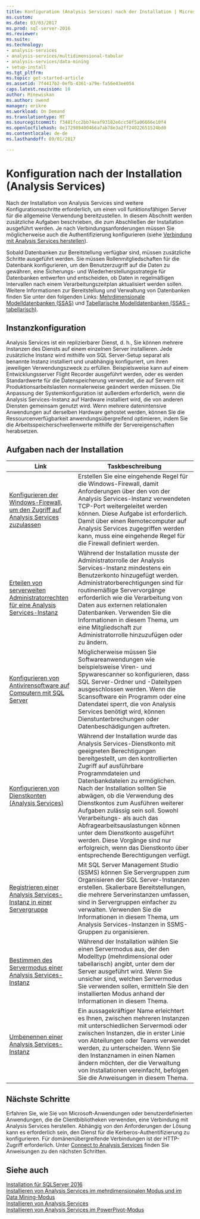 ```yaml
---
title: Konfiguration (Analysis Services) nach der Installation | Microsoft Docs
ms.custom: 
ms.date: 03/03/2017
ms.prod: sql-server-2016
ms.reviewer: 
ms.suite: 
ms.technology:
- analysis-services
- analysis-services/multidimensional-tabular
- analysis-services/data-mining
- setup-install
ms.tgt_pltfrm: 
ms.topic: get-started-article
ms.assetid: 7f4417b2-0efb-4361-a79e-fa56e43ee054
caps.latest.revision: 10
author: Minewiskan
ms.author: owend
manager: erikre
ms.workload: On Demand
ms.translationtype: MT
ms.sourcegitcommit: f3481fcc2bb74eaf93182e6cc58f5a06666e10f4
ms.openlocfilehash: 8e172989400466a7ab78e3a2ff24022651524bd0
ms.contentlocale: de-de
ms.lasthandoff: 09/01/2017

---
```

# <a name="post-install-configuration-analysis-services"></a>Konfiguration nach der Installation (Analysis Services)
  Nach der Installation von Analysis Services sind weitere Konfigurationsschritte erforderlich, um einen voll funktionsfähigen Server für die allgemeine Verwendung bereitzustellen. In diesem Abschnitt werden zusätzliche Aufgaben beschrieben, die zum Abschließen der Installation ausgeführt werden. Je nach Verbindungsanforderungen müssen Sie möglicherweise auch die Authentifizierung konfigurieren (siehe [Verbindung mit Analysis Services herstellen](../../analysis-services/instances/connect-to-analysis-services.md)).  
  
 Sobald Datenbanken zur Bereitstellung verfügbar sind, müssen zusätzliche Schritte ausgeführt werden. Sie müssen Rollenmitgliedschaften für die Datenbank konfigurieren, um den Benutzerzugriff auf die Daten zu gewähren, eine Sicherungs- und Wiederherstellungsstrategie für Datenbanken entwerfen und entscheiden, ob Daten in regelmäßigen Intervallen nach einem Verarbeitungszeitplan aktualisiert werden sollen. Weitere Informationen zur Bereitstellung und Verwaltung von Datenbanken finden Sie unter den folgenden Links: [Mehrdimensionale Modelldatenbanken &#40;SSAS&#41;](../../analysis-services/multidimensional-models/multidimensional-model-databases-ssas.md) und [Tabellarische Modelldatenbanken &#40;SSAS – tabellarisch&#41;](../../analysis-services/tabular-models/tabular-model-databases-ssas-tabular.md).  
  
## <a name="instance-configuration"></a>Instanzkonfiguration  
 Analysis Services ist ein replizierbarer Dienst, d. h., Sie können mehrere Instanzen des Diensts auf einem einzelnen Server installieren. Jede zusätzliche Instanz wird mithilfe von SQL Server-Setup separat als benannte Instanz installiert und unabhängig konfiguriert, um ihren jeweiligen Verwendungszweck zu erfüllen. Beispielsweise kann auf einem Entwicklungsserver Flight Recorder ausgeführt werden, oder es werden Standardwerte für die Datenspeicherung verwendet, die auf Servern mit Produktionsarbeitslasten normalerweise geändert werden müssen. Die Anpassung der Systemkonfiguration ist außerdem erforderlich, wenn die Analysis Services-Instanz auf Hardware installiert wird, die von anderen Diensten gemeinsam genutzt wird. Wenn mehrere datenintensive Anwendungen auf derselben Hardware gehostet werden, können Sie die Ressourcenverfügbarkeit anwendungsübergreifend optimieren, indem Sie die Arbeitsspeicherschwellenwerte mithilfe der Servereigenschaften herabsetzen.  
  
## <a name="post-installation-tasks"></a>Aufgaben nach der Installation  
  
|Link|Taskbeschreibung|  
|----------|----------------------|  
|[Konfigurieren der Windows-Firewall, um den Zugriff auf Analysis Services zuzulassen](../../analysis-services/instances/configure-the-windows-firewall-to-allow-analysis-services-access.md)|Erstellen Sie eine eingehende Regel für die Windows-Firewall, damit Anforderungen über den von der Analysis Services-Instanz verwendeten TCP-Port weitergeleitet werden können. Diese Aufgabe ist erforderlich. Damit über einen Remotecomputer auf Analysis Services zugegriffen werden kann, muss eine eingehende Regel für die Firewall definiert werden.|  
|[Erteilen von serverweiten Administratorrechten für eine Analysis Services-Instanz](../../analysis-services/instances/grant-server-admin-rights-to-an-analysis-services-instance.md)|Während der Installation musste der Administratorrolle der Analysis Services-Instanz mindestens ein Benutzerkonto hinzugefügt werden. Administratorberechtigungen sind für routinemäßige Servervorgänge erforderlich wie die Verarbeitung von Daten aus externen relationalen Datenbanken. Verwenden Sie die Informationen in diesem Thema, um eine Mitgliedschaft zur Administratorrolle hinzuzufügen oder zu ändern.|
|[Konfigurieren von Antivirensoftware auf Computern mit SQL Server](https://support.microsoft.com/kb/309422) |Möglicherweise müssen Sie Softwareanwendungen wie beispielsweise Viren- und Spywarescanner so konfigurieren, dass SQL Server-Ordner und -Dateitypen ausgeschlossen werden. Wenn die Scansoftware ein Programm oder eine Datendatei sperrt, die von Analysis Services benötigt wird, können Dienstunterbrechungen oder Datenbeschädigungen auftreten. |
|[Konfigurieren von Dienstkonten &#40;Analysis Services&#41;](../../analysis-services/instances/configure-service-accounts-analysis-services.md)|Während der Installation wurde das Analysis Services-Dienstkonto mit geeigneten Berechtigungen bereitgestellt, um den kontrollierten Zugriff auf ausführbare Programmdateien und Datenbankdateien zu ermöglichen. Nach der Installation sollten Sie abwägen, ob die Verwendung des Dienstkontos zum Ausführen weiterer Aufgaben zulässig sein soll. Sowohl Verarbeitungs- als auch das Abfragearbeitsauslastungen können unter dem Dienstkonto ausgeführt werden. Diese Vorgänge sind nur erfolgreich, wenn das Dienstkonto über entsprechende Berechtigungen verfügt.|  
|[Registrieren einer Analysis Services-Instanz in einer Servergruppe](../../analysis-services/instances/register-an-analysis-services-instance-in-a-server-group.md)|Mit SQL Server Management Studio (SSMS) können Sie Servergruppen zum Organisieren der SQL Server-Instanzen erstellen. Skalierbare Bereitstellungen, die mehrere Serverinstanzen umfassen, sind in Servergruppen einfacher zu verwalten. Verwenden Sie die Informationen in diesem Thema, um Analysis Services-Instanzen in SSMS-Gruppen zu organisieren.|  
|[Bestimmen des Servermodus einer Analysis Services-Instanz](../../analysis-services/instances/determine-the-server-mode-of-an-analysis-services-instance.md)|Während der Installation wählen Sie einen Servermodus aus, der den Modelltyp (mehrdimensional oder tabellarisch) angibt, unter dem der Server ausgeführt wird. Wenn Sie unsicher sind, welchen Servermodus Sie verwenden sollen, ermitteln Sie den installierten Modus anhand der Informationen in diesem Thema.|  
|[Umbenennen einer Analysis Services-Instanz](../../analysis-services/instances/rename-an-analysis-services-instance.md)|Ein aussagekräftiger Name erleichtert es Ihnen, zwischen mehreren Instanzen mit unterschiedlichen Servermodi oder zwischen Instanzen, die in erster Linie von Abteilungen oder Teams verwendet werden, zu unterscheiden. Wenn Sie den Instanznamen in einen Namen ändern möchten, der die Verwaltung von Installationen vereinfacht, befolgen Sie die Anweisungen in diesem Thema.|  
  
## <a name="next-steps"></a>Nächste Schritte  
 Erfahren Sie, wie Sie von Microsoft-Anwendungen oder benutzerdefinierten Anwendungen, die die Clientbibliotheken verwenden, eine Verbindung mit Analysis Services herstellen. Abhängig von den Anforderungen der Lösung kann es erforderlich sein, den Dienst für die Kerberos-Authentifizierung zu konfigurieren. Für domänenübergreifende Verbindungen ist der HTTP-Zugriff erforderlich. Unter [Connect to Analysis Services](../../analysis-services/instances/connect-to-analysis-services.md) finden Sie Anweisungen zu den nächsten Schritten.  
  
## <a name="see-also"></a>Siehe auch  
 [Installation für SQLServer 2016](../../database-engine/install-windows/installation-for-sql-server-2016.md)   
 [Installieren von Analysis Services im mehrdimensionalen Modus und im Data Mining-Modus](http://msdn.microsoft.com/library/8a1f33e8-2bd6-4fb8-bd46-c86f2a067f60)   
 [Installieren von Analysis Services](../../analysis-services/instances/install-windows/install-analysis-services.md)   
 [Installieren von Analysis Services im PowerPivot-Modus](../../analysis-services/instances/install-windows/install-analysis-services-in-power-pivot-mode.md)  
  
  

